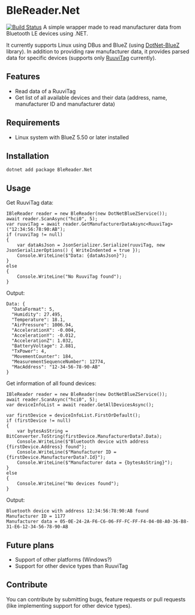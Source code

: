# BleReader.Net
[![Build Status](https://ilpork.visualstudio.com/imrk/_apis/build/status/ilpork.BleReaderNet?branchName=master)](https://ilpork.visualstudio.com/imrk/_build/latest?definitionId=2&branchName=master)
A simple wrapper made to read manufacturer data from Bluetooth LE devices using .NET. 

It currently supports Linux using DBus and BlueZ (using [DotNet-BlueZ](https://github.com/hashtagchris/DotNet-BlueZ) library). In addition to providing raw manufacturer data, it provides parsed data for specific devices (supports only  [RuuviTag](https://ruuvi.com/ruuvitag-specs/) currently).

## Features
* Read data of a RuuviTag
* Get list of all available devices and their data (address, name, manufacturer ID and manufacturer data)

## Requirements
* Linux system with BlueZ 5.50 or later installed

## Installation
```
dotnet add package BleReader.Net
```

## Usage
Get RuuviTag data:
```
IBleReader reader = new BleReader(new DotNetBlueZService());
await reader.ScanAsync("hci0", 5);
var ruuviTag = await reader.GetManufacturerDataAsync<RuuviTag>("12:34:56:78:90:AB");
if (ruuviTag != null)
{
    var dataAsJson = JsonSerializer.Serialize(ruuviTag, new JsonSerializerOptions() { WriteIndented = true });
    Console.WriteLine($"Data: {dataAsJson}");
}
else
{
    Console.WriteLine("No RuuviTag found");
}
```
Output:
```
Data: {
  "DataFormat": 5,
  "Humidity": 27.495,
  "Temperature": 18.1,
  "AirPressure": 1006.94,
  "AccelerationX": -0.004,
  "AccelerationY": -0.012,
  "AccelerationZ": 1.032,
  "BatteryVoltage": 2.881,
  "TxPower": 4,
  "MovementCounter": 184,
  "MeasurementSequenceNumber": 12774,
  "MacAddress": "12-34-56-78-90-AB"
}
```
Get information of all found devices:
```
IBleReader reader = new BleReader(new DotNetBlueZService());
await reader.ScanAsync("hci0", 5);
var deviceInfoList = await reader.GetAllDevicesAsync();

var firstDevice = deviceInfoList.FirstOrDefault();
if (firstDevice != null)
{
    var bytesAsString = BitConverter.ToString(firstDevice.ManufacturerData?.Data);
    Console.WriteLine($"Bluetooth device with address {firstDevice.Address} found");
    Console.WriteLine($"Manufacturer ID = {firstDevice.ManufacturerData?.Id}");
    Console.WriteLine($"Manufacturer data = {bytesAsString}");
}
else
{
    Console.WriteLine("No devices found");
}
```

Output:
```
Bluetooth device with address 12:34:56:78:90:AB found
Manufacturer ID = 1177
Manufacturer data = 05-0E-24-2A-F6-C6-06-FF-FC-FF-F4-04-08-A0-36-B8-31-E6-12-34-56-78-90-AB
```


## Future plans
* Support of other platforms (Windows?)
* Support for other device types than RuuviTag

## Contribute
You can contribute by submitting bugs, feature requests or pull requests (like implementing support for other device types).